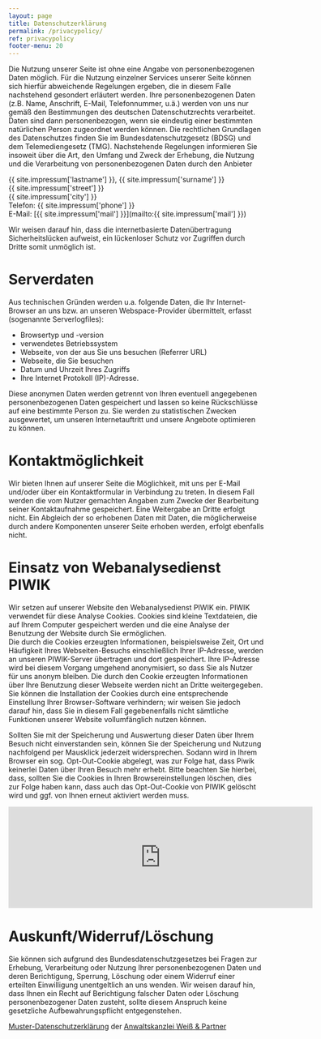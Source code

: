 ```yaml
---
layout: page
title: Datenschutzerklärung
permalink: /privacypolicy/
ref: privacypolicy
footer-menu: 20
---
```


Die Nutzung unserer Seite ist ohne  eine Angabe von personenbezogenen Daten möglich. Für die Nutzung einzelner  Services unserer Seite können sich hierfür abweichende Regelungen ergeben, die in  diesem Falle nachstehend gesondert erläutert werden. Ihre personenbezogenen  Daten (z.B. Name, Anschrift, E-Mail, Telefonnummer, u.ä.) werden von uns nur  gemäß den Bestimmungen des deutschen Datenschutzrechts verarbeitet. Daten sind dann  personenbezogen, wenn sie eindeutig einer bestimmten natürlichen Person  zugeordnet werden können. Die rechtlichen Grundlagen des Datenschutzes finden  Sie im Bundesdatenschutzgesetz (BDSG) und dem Telemediengesetz (TMG). Nachstehende  Regelungen informieren Sie insoweit über die Art, den Umfang und Zweck der  Erhebung, die Nutzung und die Verarbeitung von personenbezogenen Daten durch  den Anbieter

{{ site.impressum['lastname'] }}, {{ site.impressum['surname'] }}    
{{ site.impressum['street'] }}    
{{ site.impressum['city'] }}  
Telefon: {{ site.impressum['phone'] }}  
E-Mail: [{{ site.impressum['mail'] }}](mailto:{{ site.impressum['mail'] }})     

Wir weisen darauf hin, dass die  internetbasierte Datenübertragung Sicherheitslücken aufweist, ein lückenloser  Schutz vor Zugriffen durch Dritte somit unmöglich ist.

Serverdaten
===========

Aus technischen Gründen werden u.a. folgende Daten, die Ihr Internet-Browser an  uns bzw. an unseren Webspace-Provider  übermittelt, erfasst (sogenannte Serverlogfiles):
- Browsertyp und -version 
- verwendetes Betriebssystem 
- Webseite, von der aus Sie uns besuchen (Referrer URL) 
- Webseite, die Sie besuchen 
- Datum und Uhrzeit Ihres Zugriffs 
- Ihre Internet Protokoll (IP)-Adresse. 

Diese anonymen Daten werden getrennt von Ihren eventuell angegebenen personenbezogenen  Daten gespeichert und lassen so keine Rückschlüsse auf eine bestimmte Person  zu. Sie werden zu statistischen Zwecken ausgewertet, um unseren  Internetauftritt und unsere Angebote optimieren zu können. </p>

Kontaktmöglichkeit
==================

Wir bieten Ihnen auf unserer Seite die Möglichkeit, mit uns per E-Mail und/oder über ein Kontaktformular in Verbindung zu treten. In diesem Fall werden die vom Nutzer gemachten Angaben zum Zwecke der Bearbeitung seiner Kontaktaufnahme gespeichert. Eine Weitergabe an Dritte erfolgt nicht. Ein Abgleich der so erhobenen Daten mit Daten, die möglicherweise durch andere Komponenten unserer Seite erhoben werden, erfolgt ebenfalls nicht.

Einsatz von  Webanalysedienst PIWIK
===================================

Wir setzen  auf unserer Website den Webanalysedienst PIWIK ein. PIWIK verwendet für diese  Analyse Cookies. Cookies sind<strong> </strong>kleine  Textdateien, die auf Ihrem Computer gespeichert werden und die eine Analyse der  Benutzung der Website durch Sie ermöglichen. <br>
Die durch  die Cookies erzeugten Informationen, beispielsweise Zeit, Ort und Häufigkeit  Ihres Webseiten-Besuchs einschließlich Ihrer IP-Adresse, werden an unseren PIWIK-Server übertragen und dort gespeichert. Ihre IP-Adresse wird bei diesem  Vorgang umge­hend anony­mi­siert, so dass Sie als Nutzer für uns anonym  bleiben.<strong> </strong>Die durch den Cookie  erzeugten Informationen über Ihre Benutzung dieser Webseite werden nicht an  Dritte weitergegeben.<strong> </strong>Sie können die  Installation der Cookies durch eine entsprechende Einstellung Ihrer  Browser-Software verhindern; wir weisen Sie jedoch darauf hin, dass Sie in  diesem Fall gegebenenfalls nicht sämtliche Funktionen unserer Website  vollumfänglich nutzen können.&nbsp;

Sollten Sie  mit der Spei­che­rung und Aus­wer­tung die­ser Daten über Ihrem Besuch nicht  ein­ver­stan­den sein, kön­nen Sie der Spei­che­rung und Nut­zung nachfolgend  per Maus­klick jederzeit wider­spre­chen. Sodann wird in Ihrem Browser ein sog.  Opt-Out-Cookie abgelegt, was zur Folge hat, dass Piwik kei­ner­lei Daten über  Ihren Besuch mehr erhebt.&nbsp;Bitte beachten Sie hierbei, dass, sollten Sie  die Cookies in Ihren Browsereinstellungen löschen, dies zur Folge haben kann,  dass auch das Opt-Out-Cookie von PIWIK gelöscht wird und ggf. von Ihnen erneut  aktiviert werden muss.

<iframe frameborder="no" width="600px" height="200px" src="http://piwik.seidel-michael.de/index.php?module=CoreAdminHome&action=optOut&language=de"></iframe>

Auskunft/Widerruf/Löschung
==========================
Sie können  sich aufgrund des Bundesdatenschutzgesetzes bei Fragen zur Erhebung, Verarbeitung  oder Nutzung Ihrer personenbezogenen Daten und deren Berichtigung, Sperrung,  Löschung oder einem Widerruf einer erteilten Einwilligung unentgeltlich an uns  wenden. Wir weisen darauf hin, dass Ihnen ein Recht auf Berichtigung falscher  Daten oder Löschung personenbezogener Daten zusteht, sollte diesem Anspruch  keine gesetzliche Aufbewahrungspflicht entgegenstehen.

[Muster-Datenschutzerklärung](https://www.ratgeberrecht.eu/leistungen/muster-datenschutzerklaerung.html) der [Anwaltskanzlei Weiß &amp; Partner](https://www.ratgeberrecht.eu/)
